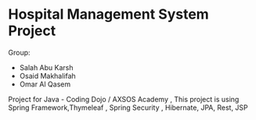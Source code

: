 # Hospital Management System Project
Group:
* Salah Abu Karsh
* Osaid Makhalifah
* Omar Al Qasem


Project for Java - Coding Dojo / AXSOS Academy , This project is using Spring Framework,Thymeleaf , Spring Security , Hibernate, JPA, Rest, JSP
